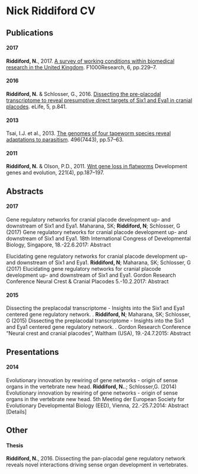 # Nick Riddiford CV

## Publications

#### 2017
**Riddiford, N.**, 2017. [A survey of working conditions within biomedical research in the United Kingdom](https://f1000research.com/articles/6-229/v2). F1000Research, 6, pp.229–7.

#### 2016
**Riddiford, N.** & Schlosser, G., 2016. [Dissecting the pre-placodal transcriptome to reveal presumptive direct targets of Six1 and Eya1 in cranial placodes](https://www.ncbi.nlm.nih.gov/pmc/articles/PMC5035141/). eLife, 5, p.841.

#### 2013

Tsai, I.J. et al., 2013. [The genomes of four tapeworm species reveal adaptations to parasitism](PDF/2013_Tsai_et.al_Nature.pdf). 496(7443), pp.57–63.

#### 2011

**Riddiford, N.** & Olson, P.D., 2011. [Wnt gene loss in flatworms](PDF/2011_Dev_Genes_Evol_Riddiford.pdf) Development genes and evolution, 221(4), pp.187–197.


## Abstracts

#### 2017
Gene regulatory networks for cranial placode development up- and downstream of Six1 and Eya1.
Maharana, SK; **Riddiford, N**; Schlosser, G (2017) Gene regulatory networks for cranial placode development up- and downstream of Six1 and Eya1. 18th International Congress of Developmental Biology, Singapore, 18.-22.6.2017: Abstract

Elucidating gene regulatory networks for cranial placode development up- and downstream of Six1 and Eya1.
**Riddiford, N**; Maharana, SK; Schlosser, G (2017) Elucidating gene regulatory networks for cranial placode development up- and downstream of Six1 and Eya1. Gordon Research Conference Neural Crest & Cranial Placodes 5.-10.2.2017: Abstract

#### 2015
Dissecting the preplacodal transcriptome - Insights into the Six1 and Eya1 centered gene regulatory network. .
**Riddiford, N**; Maharana, SK; Schlosser, G (2015) Dissecting the preplacodal transcriptome - Insights into the Six1 and Eya1 centered gene regulatory network. . Gordon Research Conference “Neural crest and cranial placodes”, Waltham (USA), 19.-24.7.2015: Abstract

## Presentations

#### 2014
Evolutionary innovation by rewiring of gene networks - origin of sense organs in the vertebrate new head.
**Riddiford, N.**.; Schlosser,G. (2014) Evolutionary innovation by rewiring of gene networks - origin of sense organs in the vertebrate new head. 5th Meeting der European Society for Evolutionary Developmental Biology (EED), Vienna, 22.-25.7.2014: Abstract [Details]


## Other
#### Thesis
**Riddiford, N.**, 2016. Dissecting the pan-placodal gene regulatory network reveals novel interactions driving sense organ development in vertebrates.

